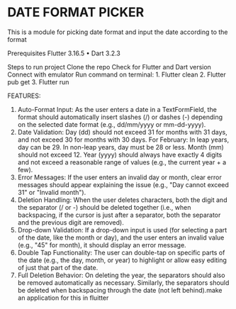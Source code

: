 # DATE FORMAT PICKER
This is a module for picking date format and input the date according to the format

Prerequisites
Flutter 3.16.5 • Dart 3.2.3

Steps to run project
Clone the repo
Check for Flutter and Dart version
Connect with emulator
Run command on terminal: 1. Flutter clean 2. Flutter pub get 3. Flutter run

FEATURES:
1. Auto-Format Input:
As the user enters a date in a TextFormField, the format should automatically insert slashes (/) or dashes (-) depending on the selected date format (e.g., dd/mm/yyyy or mm-dd-yyyy).
2. Date Validation:
Day (dd) should not exceed 31 for months with 31 days, and not exceed 30 for months with 30 days.
For February:
In leap years, day can be 29.
In non-leap years, day must be 28 or less.
Month (mm) should not exceed 12.
Year (yyyy) should always have exactly 4 digits and not exceed a reasonable range of values (e.g., the current year + a few).
3. Error Messages:
If the user enters an invalid day or month, clear error messages should appear explaining the issue (e.g., "Day cannot exceed 31" or "Invalid month").
4. Deletion Handling:
When the user deletes characters, both the digit and the separator (/ or -) should be deleted together (i.e., when backspacing, if the cursor is just after a separator, both the separator and the previous digit are removed).
5. Drop-down Validation:
If a drop-down input is used (for selecting a part of the date, like the month or day), and the user enters an invalid value (e.g., "45" for month), it should display an error message.
6. Double Tap Functionality:
The user can double-tap on specific parts of the date (e.g., the day, month, or year) to highlight or allow easy editing of just that part of the date.
7. Full Deletion Behavior:
On deleting the year, the separators should also be removed automatically as necessary. Similarly, the separators should be deleted when backspacing through the date (not left behind).make an application for this in fluitter
